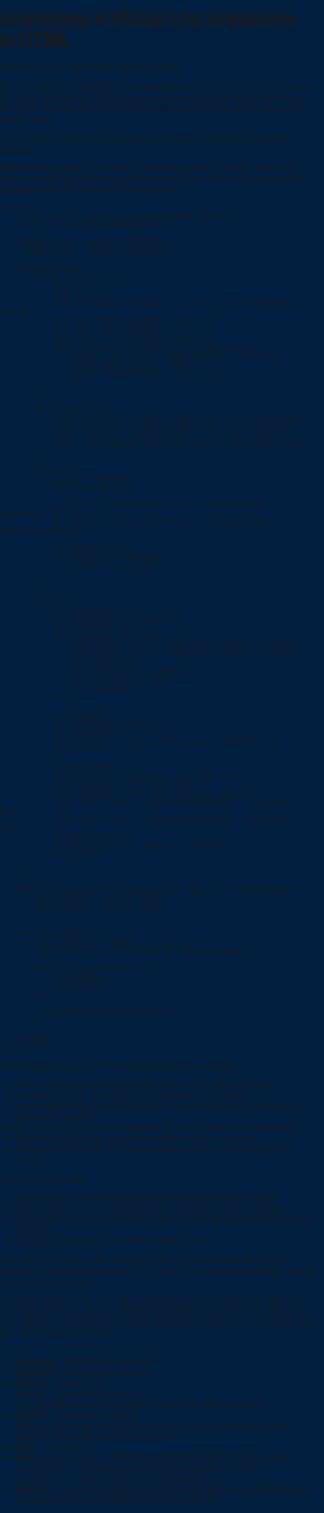 # [Animating Artificial Life Organisms in HTML](https://claude.ai/chat/b59e1b37-7061-4dde-85c9-670e4ceaa058)

b6e62f65-78e7-452f-928c-81852bb7b9be

 Great! I'm glad the simplified version is working. Now that we've confirmed the basic functionality, let's gradually add back the features to create our alien fish-amoeba organisms while ensuring everything continues to work at each step.

Let's start by adding the tentacles and the eye, and refining the color scheme:

<antThinking>We're building upon our working "alife-debug-demo" artifact. We'll add more complex features while maintaining visibility of the organisms. I'll use the same identifier to show the progression.</antThinking>

<antArtifact identifier="alife-debug-demo" type="text/html" title="Alien Fish-Amoeba A-Life Demo">
<!DOCTYPE html>
<html lang="en">
<head>
    <meta charset="UTF-8">
    <meta name="viewport" content="width=device-width, initial-scale=1.0">
    <title>Alien Fish-Amoeba A-Life Demo</title>
    <style>
        body, html {
            margin: 0;
            padding: 0;
            height: 100%;
            overflow: hidden;
            background-color: #001f3f;
        }
        #canvas {
            position: absolute;
            top: 0;
            left: 0;
        }
    </style>
</head>
<body>
    <canvas id="canvas"></canvas>

    <script>
        const canvas = document.getElementById('canvas');
        const ctx = canvas.getContext('2d');

        canvas.width = window.innerWidth;
        canvas.height = window.innerHeight;

        class Organism {
            constructor(x, y) {
                this.x = x;
                this.y = y;
                this.size = Math.random() * 15 + 15; // Size between 15 and 30
                this.dx = (Math.random() - 0.5) * 2;
                this.dy = (Math.random() - 0.5) * 2;
                this.color = this.generateColor();
                this.tentacles = Array(5).fill().map(() => ({
                    length: this.size * (Math.random() * 0.5 + 0.5),
                    angle: Math.random() * Math.PI * 2,
                    speed: (Math.random() - 0.5) * 0.1
                }));
            }

            generateColor() {
                const hue = Math.random() * 60 + 180; // Blue-green range
                const saturation = Math.random() * 30 + 70; // 70-100%
                const lightness = Math.random() * 30 + 40; // 40-70%
                return `hsla(${hue}, ${saturation}%, ${lightness}%, 0.7)`;
            }

            update() {
                this.x += this.dx;
                this.y += this.dy;

                if (this.x < this.size || this.x > canvas.width - this.size) this.dx *= -1;
                if (this.y < this.size || this.y > canvas.height - this.size) this.dy *= -1;

                // Update tentacles
                this.tentacles.forEach(t => {
                    t.angle += t.speed;
                });
            }

            draw() {
                // Draw tentacles
                ctx.strokeStyle = this.color;
                ctx.lineWidth = 2;
                this.tentacles.forEach(t => {
                    const endX = this.x + Math.cos(t.angle) * t.length;
                    const endY = this.y + Math.sin(t.angle) * t.length;
                    ctx.beginPath();
                    ctx.moveTo(this.x, this.y);
                    ctx.lineTo(endX, endY);
                    ctx.stroke();
                });

                // Draw body
                ctx.fillStyle = this.color;
                ctx.beginPath();
                ctx.arc(this.x, this.y, this.size, 0, Math.PI * 2);
                ctx.fill();

                // Draw "eye"
                ctx.fillStyle = 'rgba(255, 255, 255, 0.7)';
                const eyeSize = this.size * 0.3;
                const eyeAngle = Math.atan2(this.dy, this.dx);
                const eyeX = this.x + Math.cos(eyeAngle) * (this.size * 0.5);
                const eyeY = this.y + Math.sin(eyeAngle) * (this.size * 0.5);
                ctx.beginPath();
                ctx.arc(eyeX, eyeY, eyeSize, 0, Math.PI * 2);
                ctx.fill();
            }
        }

        const organisms = Array.from({length: 20}, () => new Organism(
            Math.random() * canvas.width,
            Math.random() * canvas.height
        ));

        function animate() {
            ctx.fillStyle = 'rgba(0, 31, 63, 0.1)';
            ctx.fillRect(0, 0, canvas.width, canvas.height);
            
            organisms.forEach(org => {
                org.update();
                org.draw();
            });
            
            requestAnimationFrame(animate);
        }

        animate();
    </script>
</body>
</html>
</antArtifact>

In this updated version, I've made the following changes:

1. Added tentacles to the organisms, which move independently.
2. Included an "eye" that follows the direction of movement.
3. Implemented a more sophisticated color generation function for a blue-green alien palette.
4. Increased the number of organisms to 20 for a more lively simulation.
5. Varied the size of the organisms slightly for more diversity.
6. Adjusted the trail effect by reducing the opacity of the background refresh.

You should now see:

1. 20 alien fish-amoeba-like organisms floating around the screen.
2. Each organism has a translucent body in shades of blue and green.
3. The organisms have moving tentacles and a single eye that follows their direction.
4. The organisms leave a slight trail as they move.

This version maintains the visibility of the organisms while adding more complex and interesting features. The alien fish-amoeba appearance should now be more apparent.

Does this version work correctly, and do you see the organisms with their new features? If so, we can proceed to add the foreground elements in the next step. If not, please let me know what you're seeing (or not seeing), and we can troubleshoot further.

---

* **appName** : claude-json-converter
* **appPath** : claude-json-converter
* **subtask** : [undefined]
* **rootDir** : /home/danny/github-danny/transmissions/src/applications/claude-json-converter
* **dataDir** : /home/danny/github-danny/transmissions/src/applications/claude-json-converter/data
* **tags** : ccc10.ccc20.ccc30.ccc40.ccc50
* **done** : [undefined]
* **meta** : {
  "conv_uuid": "b59e1b37-7061-4dde-85c9-670e4ceaa058",
  "conv_name": "Animating Artificial Life Organisms in HTML",
  "updated_at": "2024-09-27T23:01:01.821741Z"
}
* **filepath** : /home/danny/github-danny/hyperdata/docs/postcraft/content-raw/chat-archives/md/b59e/2024-09-27_b6e.md